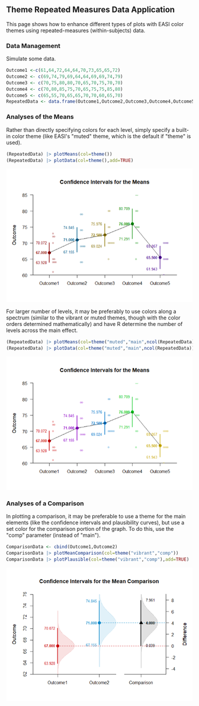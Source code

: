 ## Theme Repeated Measures Data Application

This page shows how to enhance different types of plots with EASI color themes using repeated-measures (within-subjects) data.

### Data Management

Simulate some data.

```r
Outcome1 <-c(61,64,72,64,64,70,73,65,65,72)
Outcome2 <- c(69,74,79,69,64,64,69,69,74,79)
Outcome3 <- c(70,75,80,80,70,65,70,75,70,70)
Outcome4 <- c(70,80,85,75,70,65,75,75,85,80)
Outcome5 <- c(65,55,70,65,65,70,70,60,65,70)
RepeatedData <- data.frame(Outcome1,Outcome2,Outcome3,Outcome4,Outcome5)
```

### Analyses of the Means

Rather than directly specifying colors for each level, simply specify a built-in color theme (like EASI's "muted" theme, which is the default if "theme" is used).

```r
(RepeatedData) |> plotMeans(col=theme())
(RepeatedData) |> plotData(col=theme(),add=TRUE)
```

![](figures/Theme-Repeated-MeansA-1.png)<!-- -->

For larger number of levels, it may be preferably to use colors along a spectrum (similar to the vibrant or muted themes, though with the color orders determined mathematically) and have R determine the number of levels across the main effect.

```r
(RepeatedData) |> plotMeans(col=theme("muted","main",ncol(RepeatedData)))
(RepeatedData) |> plotData(col=theme("muted","main",ncol(RepeatedData)),add=TRUE)
```

![](figures/Theme-Repeated-MeansB-1.png)<!-- -->

### Analyses of a Comparison

In plotting a comparison, it may be preferable to use a theme for the main elements (like the confidence intervals and plausibility curves), but use a set color for the comparison portion of the graph. To do this, use the "comp" parameter (instead of "main").

```r
ComparisonData <- cbind(Outcome1,Outcome2)
ComparisonData |> plotMeanComparison(col=theme("vibrant","comp"))
ComparisonData |> plotPlausible(col=theme("vibrant","comp"),add=TRUE)
```

![](figures/Theme-Repeated-Comparison-1.png)<!-- -->
